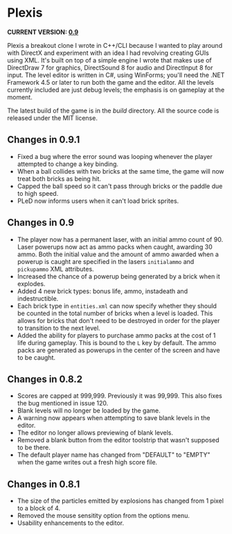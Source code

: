 # Plexis

**CURRENT VERSION: [0.9](https://github.com/sethballantyne/Plexis/blob/master/build/plexis.0.9.zip)**

Plexis a breakout clone I wrote in C++/CLI because I wanted to play around with DirectX and experiment with an idea I had revolving creating GUIs using XML. It's built on top of a simple engine I wrote that makes use of DirectDraw 7 for graphics, DirectSound 8 for audio and DirectInput 8 for input. The level editor is written in C#, using WinForms; you'll need the .NET Framework 4.5 or later to run both the game and the editor. All the levels currently included are just debug levels; the emphasis is on gameplay at the moment. 

The latest build of the game is in the _build_ directory. All the source code is released under the MIT license. 

## Changes in 0.9.1
* Fixed a bug where the error sound was looping whenever the player attempted to change a key binding.
* When a ball collides with two bricks at the same time, the game will now treat both bricks as being hit.
* Capped the ball speed so it can't pass through bricks or the paddle due to high speed.
* PLeD now informs users when it can't load brick sprites.
 
## Changes in 0.9
* The player now has a permanent laser, with an initial ammo count of 90. Laser powerups now act as ammo packs when caught, awarding 30 ammo. Both the initial value and the amount of ammo awarded when a powerup is caught are specified in the lasers `initialammo` and `pickupammo` XML attributes.
* Increased the chance of a powerup being generated by a brick when it explodes.
* Added 4 new brick types: bonus life, ammo, instadeath and indestructible.
* Each brick type in `entities.xml` can now specify whether they should be counted in the total number of bricks when 
  a level is loaded. This allows for bricks that don't need to be destroyed in order for the player to transition
  to the next level.
* Added the ability for players to purchase ammo packs at the cost of 1 life during gameplay. This is bound to the
  `L` key by default. The ammo packs are generated as powerups in the center of the screen and have to be caught.

## Changes in 0.8.2
* Scores are capped at 999,999. Previously it was 99,999. This also fixes the bug mentioned in issue 120.
* Blank levels will no longer be loaded by the game.
* A warning now appears when attempting to save blank levels in the editor.
* The editor no longer allows previewing of blank levels.
* Removed a blank button from the editor toolstrip that wasn't supposed to be there.
* The default player name has changed from "DEFAULT" to "EMPTY" when the game writes out a fresh high score file.

## Changes in 0.8.1
* The size of the particles emitted by explosions has changed from 1 pixel to a block of 4. 
* Removed the mouse sensitity option from the options menu. 
* Usability enhancements to the editor.

